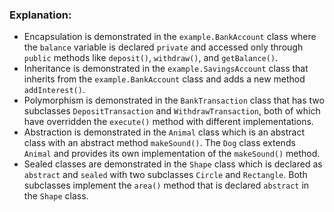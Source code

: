 ### Explanation:

+ Encapsulation is demonstrated in the `example.BankAccount` class where the `balance` variable is declared `private` and accessed only through `public` methods like `deposit()`, `withdraw()`, and `getBalance()`.
+ Inheritance is demonstrated in the `example.SavingsAccount` class that inherits from the `example.BankAccount` class and adds a new method `addInterest()`.
+ Polymorphism is demonstrated in the `BankTransaction` class that has two subclasses `DepositTransaction` and `WithdrawTransaction`, both of which have overridden the `execute()` method with different implementations.
+ Abstraction is demonstrated in the `Animal` class which is an abstract class with an abstract method `makeSound()`. The `Dog` class extends `Animal` and provides its own implementation of the `makeSound()` method.
+ Sealed classes are demonstrated in the `Shape` class which is declared as `abstract` and `sealed` with two subclasses `Circle` and `Rectangle`. Both subclasses implement the `area()` method that is declared `abstract` in the `Shape` class.